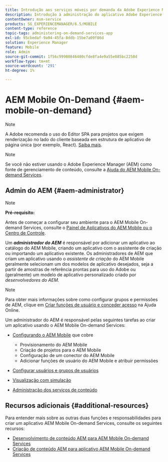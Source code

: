 ```yaml
---
title: Introdução aos serviços móveis por demanda da Adobe Experience Manager
description: Introdução à administração do aplicativo Adobe Experience Manager (AEM) para serviços móveis por demanda. Ele fornece uma visão geral das funções e responsabilidades de um administrador de AEM para serviços por demanda.
contentOwner: msm-service
products: SG_EXPERIENCEMANAGER/6.5/MOBILE
content-type: reference
topic-tags: administering-on-demand-services-app
exl-id: 95cbedaf-9a94-45fa-8ddb-15be7a09f86d
solution: Experience Manager
feature: Mobile
role: Admin
source-git-commit: 1f56c99980846400cfde8fa4e9a55e885bc2258d
workflow-type: tm+mt
source-wordcount: '291'
ht-degree: 1%

---
```


# AEM Mobile On-Demand {#aem-mobile-on-demand}

>[!NOTE]
>
>A Adobe recomenda o uso do Editor SPA para projetos que exigem renderização no lado do cliente baseada em estrutura de aplicativo de página única (por exemplo, React). [Saiba mais](/help/sites-developing/spa-overview.md).

>[!NOTE]
>
>Se você não estiver usando o Adobe Experience Manager (AEM) como fonte de gerenciamento de conteúdo, consulte a [Ajuda do AEM Mobile On-demand Services](https://helpx.adobe.com/digital-publishing-solution/topics.html).

## Admin do AEM {#aem-administrator}

>[!NOTE]
>
>**Pré-requisito:**
>
>Antes de começar a configurar seu ambiente para o AEM Mobile On-demand Services, consulte o [Painel de Aplicativos do AEM Mobile ou o Centro de Controle](/help/mobile/mobile-apps-ondemand-application-dashboard.md).

Um ***administrador do AEM*** é responsável por adicionar um aplicativo ao catálogo do AEM Mobile, criando um aplicativo com o assistente de criação ou importando um aplicativo existente. Os administradores de AEM que criam um aplicativo usando o *assistente de criação* do AEM Mobile geralmente selecionam um dos modelos de aplicativo desejados, seja a partir de amostras de referência prontas para uso do Adobe ou (geralmente) um modelo de aplicativo personalizado criado por *desenvolvedores do AEM.*

>[!NOTE]
>
>Para obter mais informações sobre como configurar grupos e permissões de AEM, clique em [Criar funções de usuário e conceder acesso](https://helpx.adobe.com/digital-publishing-solution/help/account-admin-dps.html) na Ajuda Online.

Um administrador do AEM é responsável pelas seguintes tarefas ao criar um aplicativo usando o AEM Mobile On-demand Services:

* [Configurando o AEM Mobile](/help/mobile/aem-mobile-setup.md) que cobre

   * Provisionamento do AEM Mobile
   * Criação de projetos para o AEM Mobile
   * Configuração de um conector do AEM Mobile
   * Adicionar funções de usuário do AEM Mobile e atribuir permissões

* [Configurar usuários e grupos de usuários](/help/mobile/aem-mobile-configure-users.md)
* [Visualização com simulação](/help/mobile/aem-mobile-manage-ondemand-services.md)
* [Administração dos serviços de conteúdo](/help/mobile/developing-content-services.md)

## Recursos adicionais {#additional-resources}

Para entender mais sobre as outras duas funções e responsabilidades para criar um aplicativo AEM Mobile On-demand Services, consulte os seguintes recursos:

* [Desenvolvimento de conteúdo AEM para AEM Mobile On-demand Services](/help/mobile/aem-mobile-on-demand.md)
* [Criação de conteúdo AEM para aplicativo AEM Mobile On-demand Services](/help/mobile/mobile-apps-ondemand.md)
